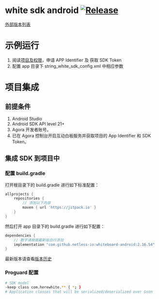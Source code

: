 # white sdk android [![Release](https://jitpack.io/v/netless-io/whiteboard-android.svg)](https://jitpack.io/#netless-io/whiteboard-android)

[外部版本列表](https://jitpack.io/com/github/netless-io/whiteboard-android)

# 示例运行

1. 阅读[项目及权限](https://developer.netless.link/document-zh/home/project-and-authority)，申请 APP Identifier 及 获取 SDK Token
2. 配置 app 目录下 string_white_sdk_config.xml 中相应参数

# 项目集成

## 前提条件
1. Android Studio 
2. Android SDK API level 21+
3. Agora 开发者账号。
4. 已在 Agora 控制台开启互动白板服务并获取项目的 App Identifier 和 SDK Token。

## 集成 SDK 到项目中

### 配置 build.gradle
打开根目录下的 build.gradle 进行如下标准配置：
```groovy
allprojects {
    repositories {
        // 添加以下内容
        maven { url 'https://jitpack.io' }
    }
}
```

然后打开 app 目录下的 build.gradle 进行如下配置：
```groovy
dependencies {
    // 数字请根据最新版自行添加
    implementation "com.github.netless-io:whiteboard-android:2.16.54"
}
```

最新版本请查看[版本历史](https://developer.netless.link/android-zh/home/android-changelog)

### Proguard 配置
```bash
# SDK model
-keep class com.herewhite.** { *; }
# Application classes that will be serialized/deserialized over Gson
```
